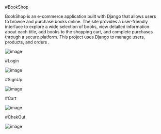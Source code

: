#BookShop

BookShop is an e-commerce application built with Django that allows users to browse and purchase books online.
The site provides a user-friendly interface to explore a wide selection of books, view detailed information about each title, add books to the shopping cart, 
and complete purchases through a secure platform. This project uses Django to manage users, products, and orders . 

![image](https://github.com/user-attachments/assets/eae52ee6-bb8b-49e8-87f1-67f5729c26d5)


#Login

![image](https://github.com/user-attachments/assets/03f23dac-ef8a-4e04-95bf-c99087537001)


#SignUp

![image](https://github.com/user-attachments/assets/92af4b0c-1c07-4b77-9799-c8349cbede0f)


#Cart

![image](https://github.com/user-attachments/assets/80459106-953c-4ccb-94a5-7ee5112f0010)

#ChekOut 

![image](https://github.com/user-attachments/assets/5d2fdfb2-3d3f-4e10-ba13-6558c9b8a243)



